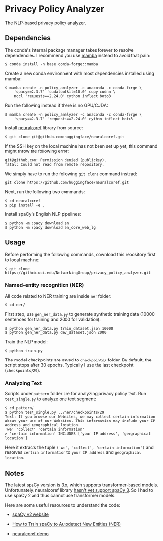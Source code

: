 # Privacy Policy Analyzer

The NLP-based privacy policy analyzer.

## Dependencies

The conda's internal package manager takes forever to resolve dependencies. I recommend you use [mamba](https://github.com/mamba-org/mamba) instead to avoid that pain:

```
$ conda install -n base conda-forge::mamba
```

Create a new conda environment with most dependencies installed using mamba:

```
$ mamba create -n policy_analyzer -c anaconda -c conda-forge \
    'spacy==2.3.7' 'cudatoolkit=10.0' cupy cudnn \
    nccl 'requests==2.24.0' cython inflect boto3
```
Run the following instead if there is no GPU/CUDA:
```
$ mamba create -n policy_analyzer -c anaconda -c conda-forge \
    'spacy==2.3.7' 'requests==2.24.0' cython inflect boto3
```

Install [neuralcoref](https://github.com/huggingface/neuralcoref) library from source:

```
$ git clone git@github.com:huggingface/neuralcoref.git
```
If the SSH key on the local machine has not been set up yet, this command might throw the following error:
```
git@github.com: Permission denied (publickey).
fatal: Could not read from remote repository.
```
We simply have to run the following `git clone` command instead:
```
git clone https://github.com/huggingface/neuralcoref.git
```
Next, run the following two commands:
```
$ cd neuralcoref
$ pip install -e .
```

Install spaCy's English NLP pipelines:

```
$ python -m spacy download en
$ python -m spacy download en_core_web_lg
```

## Usage

Before performing the following commands, download this repository first to local machine:

```
$ git clone https://github.uci.edu/NetworkingGroup/privacy_policy_analyzer.git
```

### Named-entity recognition (NER)

All code related to NER training are inside `ner` folder:

```
$ cd ner/
```

First step, use `gen_ner_data.py` to generate synthetic training data (10000 sentences for training and 2000 for validation):

```
$ python gen_ner_data.py train_dataset.json 10000
$ python gen_ner_data.py dev_dataset.json 2000
```

Train the NLP model:

```
$ python train.py
```

The model checkpoints are saved to `checkpoints/` folder. By default, the script stops after 30 epochs. Typically I use the last checkpoint (`checkpoints/29`).

### Analyzing Text

Scripts under `pattern` folder are for analyzing privacy policy text. Run `test_single.py` to analyze one text segment:

```
$ cd pattern/
$ python test_single.py ../ner/checkpoints/29
Text: If you browse our Websites, we may collect certain information about your use of our Websites. This information may include your IP address and geographical location.
'we' 'collect' 'certain information'
> 'certain information' INCLUDES ['your IP address', 'geographical location']
```

Here it extracts the tuple `('we', 'collect', 'certain information')` and resolves `certain information` to `your IP address` and  `geographical location`.

## Notes

The latest spaCy version is 3.x, which supports transformer-based models. Unfortunately, neuralcoref library [hasn't yet support spaCy 3](https://github.com/huggingface/neuralcoref/issues/295). So I had to use spaCy 2 and thus cannot use transformer models.

Here are some useful resources to understand the code:

- [spaCy v2 website](https://v2.spacy.io/)

- [How to Train spaCy to Autodetect New Entities (NER)](https://www.machinelearningplus.com/nlp/training-custom-ner-model-in-spacy/)

- [neuralcoref demo](https://huggingface.co/coref/)
